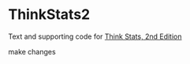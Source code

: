 ThinkStats2
===========

Text and supporting code for [Think Stats, 2nd Edition](http://greenteapress.com/thinkstats2/index.html)

make changes
